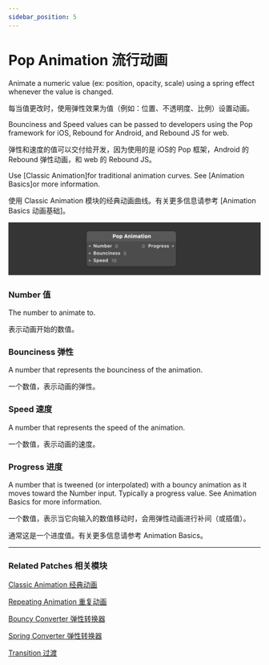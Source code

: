 ```yaml
---
sidebar_position: 5
---
```


# Pop Animation 流行动画

Animate a numeric value (ex: position, opacity, scale) using a spring effect whenever the value is changed.

每当值更改时，使用弹性效果为值（例如：位置、不透明度、比例）设置动画。

Bounciness and Speed values can be passed to developers using the Pop framework for iOS, Rebound for Android, and Rebound JS for web.

弹性和速度的值可以交付给开发，因为使用的是 iOS的 Pop 框架，Android 的 Rebound 弹性动画，和 web 的 Rebound JS。

Use [Classic Animation]for traditional animation curves. See [Animation Basics]or more information.

使用 Classic Animation 模块的经典动画曲线。有关更多信息请参考 [Animation Basics 动画基础]。

![Image](./../../../static/img/docs/Animation/pop-animation.png)

### Number 值

The number to animate to.

表示动画开始的数值。

### Bounciness 弹性

A number that represents the bounciness of the animation.

一个数值，表示动画的弹性。

### Speed 速度

A number that represents the speed of the animation.

一个数值，表示动画的速度。

### Progress 进度

A number that is tweened (or interpolated) with a bouncy animation as it moves toward the Number input.
Typically a progress value. See Animation Basics for more information.

一个数值，表示当它向输入的数值移动时，会用弹性动画进行补间（或插值）。

通常这是一个进度值。有关更多信息请参考  Animation Basics。

---

### Related Patches 相关模块

[Classic Animation 经典动画](./Classic%20Animation.md)

[Repeating Animation 重复动画](./Repeating%20Animation.md)

[Bouncy Converter 弹性转换器](./Bouncy%20Converter.md)

[Spring Converter 弹性转换器](./Spring%20Converter.md)

[Transition 过渡](./../Utility/Transition.md)

